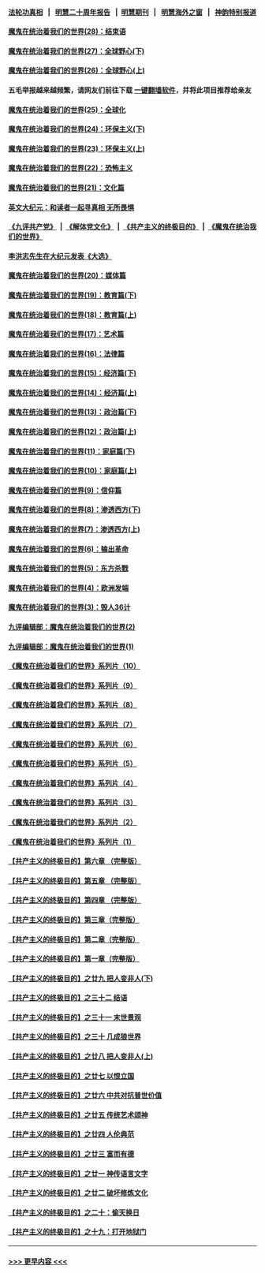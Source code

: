 #### [法轮功真相](https://github.com/gfw-breaker/truth/blob/master/README.md?t=0) &nbsp;&nbsp;|&nbsp;&nbsp; [明慧二十周年报告](https://github.com/gfw-breaker/mh-reports/blob/master/README.md?t=0) &nbsp;&nbsp;|&nbsp;&nbsp;[明慧期刊](https://github.com/gfw-breaker/mh-qikan) &nbsp;&nbsp;|&nbsp;&nbsp; [明慧海外之窗](https://github.com/gfw-breaker/mh-news/blob/master/README.md?t=0) &nbsp;&nbsp;|&nbsp;&nbsp; [神韵特别报道](https://github.com/gfw-breaker/mh-news/blob/master/shenyun.md?t=0)
#### [魔鬼在统治着我们的世界(28)：结束语](../pages/nsc422/n10936246.md?t=07221551) 
#### [魔鬼在统治着我们的世界(27)：全球野心(下)](../pages/nsc422/n10928319.md?t=07221551) 
#### [魔鬼在统治着我们的世界(26)：全球野心(上)](../pages/nsc422/n10900318.md?t=07221551) 
#### 五毛举报越来越频繁，请网友们前往下载 [一键翻墙软件](https://github.com/gfw-breaker/ssr-accounts)，并将此项目推荐给亲友
#### [魔鬼在统治着我们的世界(25)：全球化](../pages/nsc422/n10788205.md?t=07221551) 
#### [魔鬼在统治着我们的世界(24)：环保主义(下)](../pages/nsc422/n10695307.md?t=07221551) 
#### [魔鬼在统治着我们的世界(23)：环保主义(上)](../pages/nsc422/n10688613.md?t=07221551) 
#### [魔鬼在统治着我们的世界(22)：恐怖主义](../pages/nsc422/n10614727.md?t=07221551) 
#### [魔鬼在统治着我们的世界(21)：文化篇](../pages/nsc422/n10597706.md?t=07221551) 
#### [英文大纪元：和读者一起寻真相 无所畏惧](../pages/nsc422/n12542027.md?t=07221551) 
#### [《九评共产党》](https://github.com/begood0513/9ping.md/blob/master/README.md) &nbsp;|&nbsp; [《解体党文化》](../../../../jtdwh.md/blob/master/README.md)  &nbsp;|&nbsp; [《共产主义的终极目的》](../../../../gczydzjmd.md/blob/master/README.md) &nbsp;|&nbsp; [《魔鬼在统治我们的世界》](../../../../mgztzwmdsj.md/blob/master/README.md) 
#### [李洪志先生在大纪元发表《大选》](../pages/nsc422/n12534746.md?t=07221551) 
#### [魔鬼在统治着我们的世界(20)：媒体篇](../pages/nsc422/n10586579.md?t=07221551) 
#### [魔鬼在统治着我们的世界(19)：教育篇(下)](../pages/nsc422/n10564808.md?t=07221551) 
#### [魔鬼在统治着我们的世界(18)：教育篇(上)](../pages/nsc422/n10526970.md?t=07221551) 
#### [魔鬼在统治着我们的世界(17)：艺术篇](../pages/nsc422/n10499093.md?t=07221551) 
#### [魔鬼在统治着我们的世界(16)：法律篇](../pages/nsc422/n10485969.md?t=07221551) 
#### [魔鬼在统治着我们的世界(15)：经济篇(下)](../pages/nsc422/n10469975.md?t=07221551) 
#### [魔鬼在统治着我们的世界(14)：经济篇(上)](../pages/nsc422/n10457370.md?t=07221551) 
#### [魔鬼在统治着我们的世界(13)：政治篇(下)](../pages/nsc422/n10448270.md?t=07221551) 
#### [魔鬼在统治着我们的世界(12)：政治篇(上)](../pages/nsc422/n10444576.md?t=07221551) 
#### [魔鬼在统治着我们的世界(11)：家庭篇(下)](../pages/nsc422/n10440961.md?t=07221551) 
#### [魔鬼在统治着我们的世界(10)：家庭篇(上)](../pages/nsc422/n10435448.md?t=07221551) 
#### [魔鬼在统治着我们的世界(9)：信仰篇](../pages/nsc422/n10432159.md?t=07221551) 
#### [魔鬼在统治着我们的世界(8)：渗透西方(下)](../pages/nsc422/n10429603.md?t=07221551) 
#### [魔鬼在统治着我们的世界(7)：渗透西方(上)](../pages/nsc422/n10426013.md?t=07221551) 
#### [魔鬼在统治着我们的世界(6)：输出革命](../pages/nsc422/n10421536.md?t=07221551) 
#### [魔鬼在统治着我们的世界(5)：东方杀戮](../pages/nsc422/n10417707.md?t=07221551) 
#### [魔鬼在统治着我们的世界(4)：欧洲发端](../pages/nsc422/n10414890.md?t=07221551) 
#### [魔鬼在统治着我们的世界(3)：毁人36计](../pages/nsc422/n10411583.md?t=07221551) 
#### [九评编辑部：魔鬼在统治着我们的世界(2)](../pages/nsc422/n10410036.md?t=07221551) 
#### [九评编辑部：魔鬼在统治着我们的世界(1)](../pages/nsc422/n10406825.md?t=07221551) 
#### [《魔鬼在统治着我们的世界》系列片（10）](../pages/nsc422/n12292670.md?t=07221551) 
#### [《魔鬼在统治着我们的世界》系列片（9）](../pages/nsc422/n12290859.md?t=07221551) 
#### [《魔鬼在统治着我们的世界》系列片（8）](../pages/nsc422/n12287445.md?t=07221551) 
#### [《魔鬼在统治着我们的世界》系列片（7）](../pages/nsc422/n12283425.md?t=07221551) 
#### [《魔鬼在统治着我们的世界》系列片（6）](../pages/nsc422/n12282314.md?t=07221551) 
#### [《魔鬼在统治着我们的世界》系列片（5）](../pages/nsc422/n12281419.md?t=07221551) 
#### [《魔鬼在统治着我们的世界》系列片（4）](../pages/nsc422/n12274024.md?t=07221551) 
#### [《魔鬼在统治着我们的世界》系列片（3）](../pages/nsc422/n12271322.md?t=07221551) 
#### [《魔鬼在统治着我们的世界》系列片（2）](../pages/nsc422/n12269049.md?t=07221551) 
#### [《魔鬼在统治着我们的世界》系列片（1）](../pages/nsc422/n12267575.md?t=07221551) 
#### [【共产主义的终极目的】第六章 （完整版）](../pages/nsc422/n11428913.md?t=07221551) 
#### [【共产主义的终极目的】第五章 （完整版）](../pages/nsc422/n11428912.md?t=07221551) 
#### [【共产主义的终极目的】第四章 （完整版）](../pages/nsc422/n11428907.md?t=07221551) 
#### [【共产主义的终极目的】第三章（完整版）](../pages/nsc422/n11428848.md?t=07221551) 
#### [【共产主义的终极目的】第二章（完整版）](../pages/nsc422/n11428831.md?t=07221551) 
#### [【共产主义的终极目的】第一章（完整版）](../pages/nsc422/n11417651.md?t=07221551) 
#### [【共产主义的终极目的】之廿九 把人变非人(下)](../pages/nsc422/n11344140.md?t=07221551) 
#### [【共产主义的终极目的】之三十二 结语](../pages/nsc422/n11360535.md?t=07221551) 
#### [【共产主义的终极目的】之三十一 末世景观](../pages/nsc422/n11351129.md?t=07221551) 
#### [【共产主义的终极目的】之三十 几成狼世界](../pages/nsc422/n11348280.md?t=07221551) 
#### [【共产主义的终极目的】之廿八 把人变非人(上)](../pages/nsc422/n11340492.md?t=07221551) 
#### [【共产主义的终极目的】之廿七 以恨立国](../pages/nsc422/n11336944.md?t=07221551) 
#### [【共产主义的终极目的】之廿六 中共对抗普世价值](../pages/nsc422/n11324785.md?t=07221551) 
#### [【共产主义的终极目的】之廿五 传统艺术颂神](../pages/nsc422/n11296396.md?t=07221551) 
#### [【共产主义的终极目的】之廿四 人伦典范](../pages/nsc422/n11296397.md?t=07221551) 
#### [【共产主义的终极目的】之廿三 富而有德](../pages/nsc422/n11283598.md?t=07221551) 
#### [【共产主义的终极目的】之廿一 神传语言文字](../pages/nsc422/n11263265.md?t=07221551) 
#### [【共产主义的终极目的】之廿二 破坏修炼文化](../pages/nsc422/n11245728.md?t=07221551) 
#### [【共产主义的终极目的】之二十：偷天换日](../pages/nsc422/n11238846.md?t=07221551) 
#### [【共产主义的终极目的】之十九：打开地狱门](../pages/nsc422/n11206376.md?t=07221551) 

----
#### [ >>> 更早内容 <<< ](../indexes/nsc422-earlier.md)
